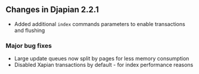 ## Changes in Djapian 2.2.1 ##

  * Added additional `index` commands parameters to enable transactions and flushing

### Major bug fixes ###

  * Large update queues now split by pages for less memory consumption
  * Disabled Xapian transactions by default - for index performance reasons